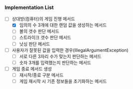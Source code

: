 ### Implementation List
- [ ] 상대방(컴퓨터)의 게임 진행 메서드
  - [x] 임의의 수 3개에 대한 랜덤 값을 생성하는 메서드
  - [ ] 볼의 갯수 판단 메서드
  - [ ] 스트라이크 갯수 판단 메서드
  - [ ] 낫싱 판단 메서드
- [ ] 사용자가 잘못된 값을 입력한 경우(IllegalArgumentException)
  - [ ] 서로 다른 3자리 수가 맞는지 판단하는 메서드
  - [ ] 숫자 3개를 입력했는지 판단하는 메서드
- [ ] 게임 종료 메서드 생성
  - [ ] 재시작/종료 구분 메서드
  - [ ] 게임 재시작 시 기존 정보들을 초기화하는 메서드